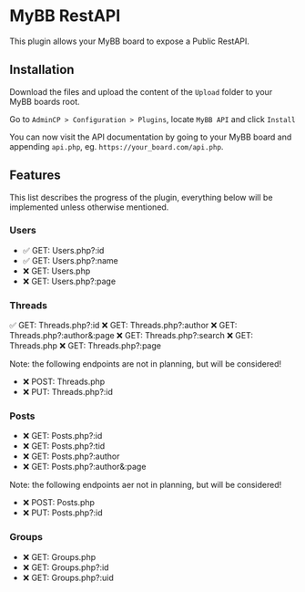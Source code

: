 # MyBB RestAPI

This plugin allows your MyBB board to expose a Public RestAPI.

## Installation

Download the files and upload the content of the `Upload` folder to your MyBB boards root.

Go to `AdminCP > Configuration > Plugins`, locate `MyBB API` and click `Install`

You can now visit the API documentation by going to your MyBB board and appending `api.php`, eg. `https://your_board.com/api.php`.

## Features

This list describes the progress of the plugin, everything below will be implemented unless otherwise mentioned.

### Users

- ✅ GET: Users.php?:id
- ✅ GET: Users.php?:name
- ❌ GET: Users.php
- ❌ GET: Users.php?:page

### Threads

✅ GET: Threads.php?:id
❌ GET: Threads.php?:author
❌ GET: Threads.php?:author&:page
❌ GET: Threads.php?:search
❌ GET: Threads.php
❌ GET: Threads.php?:page

Note: the following endpoints are not in planning, but will be considered!

- ❌ POST: Threads.php
- ❌ PUT: Threads.php?:id

### Posts

- ❌ GET: Posts.php?:id
- ❌ GET: Posts.php?:tid
- ❌ GET: Posts.php?:author
- ❌ GET: Posts.php?:author&:page

Note: the following endpoints aer not in planning, but will be considered!

- ❌ POST: Posts.php
- ❌ PUT: Posts.php?:id

### Groups

- ❌ GET: Groups.php
- ❌ GET: Groups.php?:id
- ❌ GET: Groups.php?:uid
